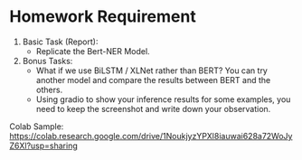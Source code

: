 # Homework Requirement
1. Basic Task (Report):
   * Replicate the Bert-NER Model.
2. Bonus Tasks:
   * What if we use BiLSTM / XLNet rather than BERT? You can try another model and compare the results between BERT and the others.
   * Using gradio to show your inference results for some examples, you need to keep the screenshot and write down your observation.

Colab Sample: https://colab.research.google.com/drive/1NoukjyzYPXl8iauwai628a72WoJyZ6Xl?usp=sharing


